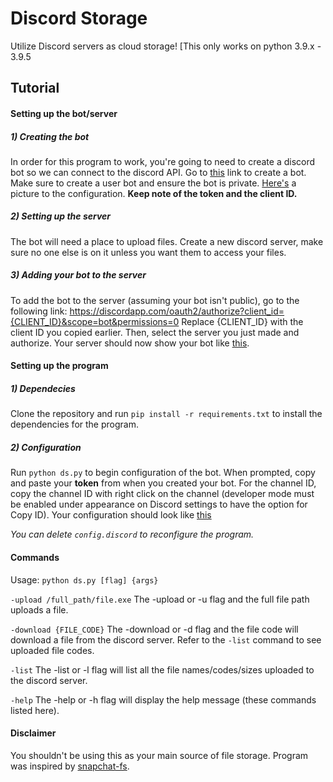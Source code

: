 # Discord Storage
Utilize Discord servers as cloud storage! [This only works on python 3.9.x - 3.9.5

## Tutorial
#### Setting up the bot/server

##### 1) Creating the bot
In order for this program to work, you're going to need to create a discord bot so we can connect to the discord API. Go to [this](https://discordapp.com/developers/applications/me) link to create a bot. Make sure to create a user bot and ensure the bot is private. [Here's](http://i.imgur.com/QIWBksk.png) a picture to the configuration. **Keep note of the token and the client ID.**
##### 2) Setting up the server
The bot will need a place to upload files. Create a new discord server, make sure no one else is on it unless you want them to access your files.

##### 3) Adding your bot to the server
To add the bot to the server (assuming your bot isn't public), go to the following link: https://discordapp.com/oauth2/authorize?client_id={CLIENT_ID}&scope=bot&permissions=0
Replace {CLIENT_ID} with the client ID you copied earlier. Then, select the server you just made and authorize. Your server should now show your bot like [this](http://i.imgur.com/NnqQAv7.png).

#### Setting up the program
##### 1) Dependecies
Clone the repository and run ```pip install -r requirements.txt``` to install the dependencies for the program.
##### 2) Configuration
Run ```python ds.py``` to begin configuration of the bot. When prompted, copy and paste your **token** from when you created your bot. For the channel ID, copy the channel ID with right click on the channel (developer mode must be enabled under appearance on Discord settings to have the option for Copy ID). Your configuration should look like [this](http://i.imgur.com/g72BDoG.png)

*You can delete ```config.discord``` to reconfigure the program.*
#### Commands
Usage: ```python ds.py [flag] {args}```

```-upload /full_path/file.exe``` The -upload or -u flag and the full file path uploads a file.

```-download {FILE_CODE}``` The -download or -d flag and the file code will download a file from the discord server. Refer to the ```-list``` command to see uploaded file codes.

```-list``` The -list or -l flag will list all the file names/codes/sizes uploaded to the discord server.

```-help``` The -help or -h flag will display the help message (these commands listed here).


#### Disclaimer
You shouldn't be using this as your main source of file storage. Program was inspired by [snapchat-fs](https://github.com/hausdorff/snapchat-fs). 



